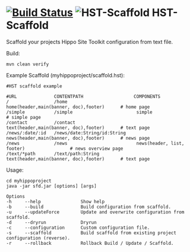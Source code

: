 [![Build Status](https://travis-ci.org/jbloemendal/hst-scaffold.svg?branch=master)](https://travis-ci.org/jbloemendal/hst-scaffold)
![HST-Scaffold](https://raw.githubusercontent.com/jbloemendal/hst-scaffold/master/logo.png)
HST-Scaffold
============

Scaffold your projects Hippo Site Toolkit configuration from text file.

Build:
```
mvn clean verify
```

Example Scaffold (myhippoproject/scaffold.hst):
```
#HST scaffold example

#URL              CONTENTPATH                   COMPONENTS
/                 /home                          home(header,main(banner, doc),footer)      # home page
/simple           /simple                        simple                                     # simple page
/contact          /contact                       text(header,main(banner, doc),footer)      # text page
/news/:date/:id   /news/date:String/id:String    news(header,main(banner, doc),footer)      # news page
/news             /news                          news(header, list, footer)                 # news overview page
/text/*path       /text/path:String              text(header,main(banner, doc),footer)      # text page
```

Usage:
```
cd myhippoproject
java -jar sfd.jar [options] [args]

Options
-h     --help               Show help
-b     --build              Build configuration from scaffold.
-u     --updateForce        Update and overwrite configuration from scaffold.
-d     --dryrun             Dryrun
-c     --configuration      Custom configuration file.
-s     --scaffold           Build scaffold from existing project configuration (reverse).
-r     --rollback           Rollback Build / Update / Scaffold.
```